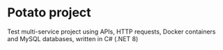 # Potato project
 Test multi-service project using APIs, HTTP requests, Docker containers and MySQL databases, written in C# (.NET 8) 
